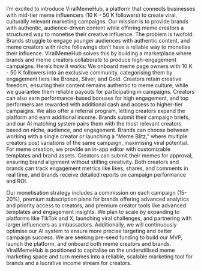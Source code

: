  I’m excited to introduce ViralMemeHub, a platform that connects businesses with mid-tier meme influencers (10 K - 50 K followers) to create viral, culturally relevant marketing campaigns. Our mission is to provide brands with authentic, audience-driven content while offering meme creators a structured way to monetise their creative influence. The problem is twofold: Brands struggle to engage younger audiences with authentic content, and meme creators with niche followings don’t have a reliable way to monetise their influence. ViralMemeHub solves this by building a marketplace where brands and meme creators collaborate to produce high-engagement campaigns. Here’s how it works: We onboard meme page owners with 10 K - 50 K followers into an exclusive community, categorising them by engagement tiers like Bronze, Silver, and Gold. Creators retain creative freedom, ensuring their content remains authentic to meme culture, while we guarantee them reliable payouts for participating in campaigns. Creators can also earn performance-based bonuses for high engagement, and top performers are rewarded with additional cash and access to higher-tier campaigns. We also offer a referral program, letting creators expand the platform and earn additional income. Brands submit their campaign briefs, and our AI matching system pairs them with the most relevant creators based on niche, audience, and engagement. Brands can choose between working with a single creator or launching a “Meme Blitz,” where multiple creators post variations of the same campaign, maximising viral potential. For meme creation, we provide an in-app editor with customizable templates and brand assets. Creators can submit their memes for approval, ensuring brand alignment without stifling creativity. Both creators and brands can track engagement metrics like likes, shares, and comments in real time, and brands receive detailed reports on campaign performance and ROI.

 Our monetisation strategy includes a commission on each campaign (15-20%), premium subscription plans for brands offering advanced analytics and priority access to creators, and premium creator tools like advanced templates and engagement insights. We plan to scale by expanding to platforms like TikTok and X, launching viral challenges, and partnering with larger influencers as ambassadors. Additionally, we will continuously optimise our AI system to ensure more precise targeting and better campaign success. We are seeking pre-seed funding to build our MVP, launch the platform, and onboard both meme creators and brands. ViralMemeHub is positioned to capitalise on the underutilised meme marketing space and turn memes into a reliable, scalable marketing tool for brands and a lucrative income stream for creators.

